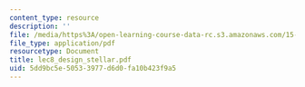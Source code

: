 ```yaml
---
content_type: resource
description: ''
file: /media/https%3A/open-learning-course-data-rc.s3.amazonaws.com/15-667-negotiation-and-conflict-management-spring-2001/5dd9bc5e50533977d6d0fa10b423f9a5_lec8_design_stellar.pdf
file_type: application/pdf
resourcetype: Document
title: lec8_design_stellar.pdf
uid: 5dd9bc5e-5053-3977-d6d0-fa10b423f9a5
---
```


